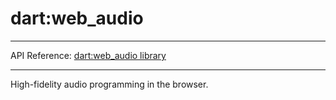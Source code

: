 # dart:web_audio

---

API Reference: [dart:web_audio library](https://api.dartlang.org/apidocs/channels/stable/dartdoc-viewer/dart-dom-web_audio) 

---

High-fidelity audio programming in the browser.
